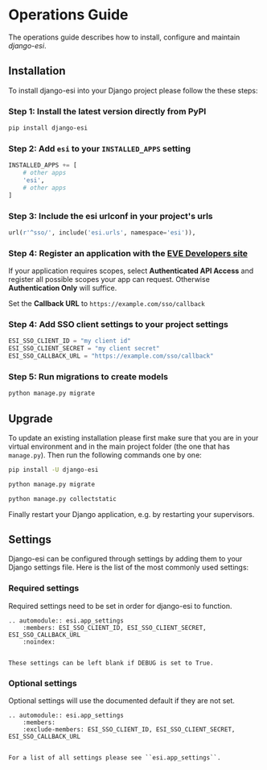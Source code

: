 # Operations Guide

The operations guide describes how to install, configure and maintain *django-esi*.

## Installation

To install django-esi into your Django project please follow the these steps:

### Step 1: Install the latest version directly from PyPI

```bash
pip install django-esi
```

### Step 2: Add `esi` to your `INSTALLED_APPS` setting

```python
INSTALLED_APPS += [
    # other apps
    'esi',
    # other apps
]
```

### Step 3: Include the esi urlconf in your project's urls

```python
url(r'^sso/', include('esi.urls', namespace='esi')),
```

### Step 4: Register an application with the [EVE Developers site](https://developers.eveonline.com/applications)

If your application requires scopes, select **Authenticated API Access** and register all possible scopes your app can request. Otherwise **Authentication Only** will suffice.

Set the **Callback URL** to `https://example.com/sso/callback`

### Step 4: Add SSO client settings to your project settings

```python
ESI_SSO_CLIENT_ID = "my client id"
ESI_SSO_CLIENT_SECRET = "my client secret"
ESI_SSO_CALLBACK_URL = "https://example.com/sso/callback"
```

### Step 5: Run migrations to create models

```bash
python manage.py migrate
```

## Upgrade

To update an existing installation please first make sure that you are in your virtual environment and in the main project folder (the one that has `manage.py`). Then run the following commands one by one:

```bash
pip install -U django-esi
```

```bash
python manage.py migrate
```

```bash
python manage.py collectstatic
```

Finally restart your Django application, e.g. by restarting your supervisors.

## Settings

Django-esi can be configured through settings by adding them to your Django settings file. Here is the list of the most commonly used settings:

### Required settings

Required settings need to be set in order for django-esi to function.

```{eval-rst}
.. automodule:: esi.app_settings
    :members: ESI_SSO_CLIENT_ID, ESI_SSO_CLIENT_SECRET, ESI_SSO_CALLBACK_URL
    :noindex:
```

```{hint}

These settings can be left blank if DEBUG is set to True.
```

### Optional settings

Optional settings will use the documented default if they are not set.

```{eval-rst}
.. automodule:: esi.app_settings
    :members:
    :exclude-members: ESI_SSO_CLIENT_ID, ESI_SSO_CLIENT_SECRET, ESI_SSO_CALLBACK_URL
```

```{seealso}

For a list of all settings please see ``esi.app_settings``.
```
